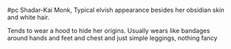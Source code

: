 #pc
Shadar-Kai Monk, Typical elvish appearance besides her obsidian skin and white hair.

Tends to wear a hood to hide her origins.
Usually wears like bandages around hands and feet and chest and just simple leggings, nothing fancy